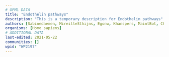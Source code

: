 ```yaml
---
# GPML DATA
title: "Endothelin pathways"
description: "This is a temporary description for Endothelin pathways"
authors: [Sabinedaemen, MireilleSthijns, Egonw, Khanspers, MaintBot, Christine Chichester, AlexanderPico, Mkutmon, L Dupuis, Eweitz]
organisms: [Homo sapiens]
# ADDITIONAL DATA
last-edited: 2021-05-22
communities: []
wpid: "WP2197"
---
```


